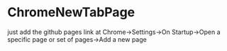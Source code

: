 ﻿# ChromeNewTabPage
just add the github pages link at
Chrome->Settings->On Startup->Open a specific page or set of pages->Add a new page
